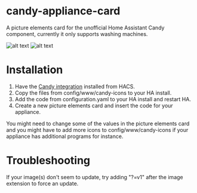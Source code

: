 # candy-appliance-card
A picture elements card for the unofficial Home Assistant Candy component, currently it only supports washing machines.

![alt text](https://i.imgur.com/V0iSZmj.png)
![alt text](https://i.imgur.com/37a9yIx.png)

# Installation
1. Have the [Candy integration](https://github.com/ofalvai/home-assistant-candy) installed from HACS.
2. Copy the files from config/www/candy-icons to your HA install.
3. Add the code from configuration.yaml to your HA install and restart HA.
4. Create a new picture elements card and insert the code for your appliance.

You might need to change some of the values in the picture elements card and you might have to add more icons to config/www/candy-icons if your appliance has additional programs for instance.

# Troubleshooting
If your image(s) don't seem to update, try adding "?=v1" after the image extension to force an update.
